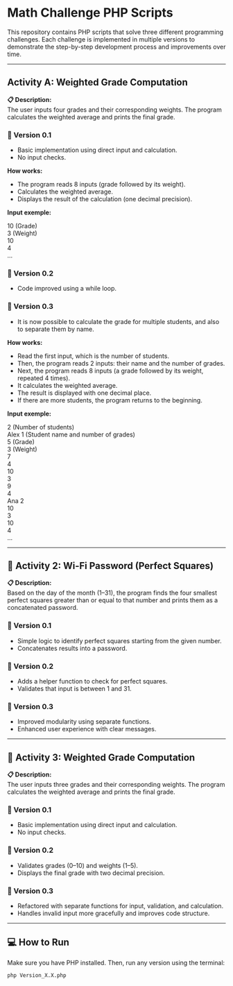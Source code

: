 # Math Challenge PHP Scripts

This repository contains PHP scripts that solve three different programming challenges. Each challenge is implemented in multiple versions to demonstrate the step-by-step development process and improvements over time.

---

## Activity A: Weighted Grade Computation

**📋 Description:**  
The user inputs four grades and their corresponding weights. The program calculates the weighted average and prints the final grade.

### 🔹 Version 0.1
- Basic implementation using direct input and calculation.
- No input checks.

**How works:**
- The program reads 8 inputs (grade followed by its weight).
- Calculates the weighted average.
- Displays the result of the calculation (one decimal precision).

**Input exemple:**

10 (Grade)\
3 (Weight)\
10\
4\
...

### 🔹 Version 0.2
- Code improved using a while loop.

### 🔹 Version 0.3
- It is now possible to calculate the grade for multiple students, and also to separate them by name.

**How works:**
- Read the first input, which is the number of students.
- Then, the program reads 2 inputs: their name and the number of grades.
- Next, the program reads 8 inputs (a grade followed by its weight, repeated 4 times).
- It calculates the weighted average.
- The result is displayed with one decimal place.
- If there are more students, the program returns to the beginning.

**Input exemple:**

2 (Number of students)\
Alex 1 (Student name and number of grades)\
5 (Grade)\
3 (Weight)\
7\
4\
10\
3\
9\
4\
Ana 2\
10\
3\
10\
4\
...

---

## 📶 Activity 2: Wi-Fi Password (Perfect Squares)

**📋 Description:**  
Based on the day of the month (1–31), the program finds the four smallest perfect squares greater than or equal to that number and prints them as a concatenated password.

### 🔹 Version 0.1
- Simple logic to identify perfect squares starting from the given number.
- Concatenates results into a password.

### 🔹 Version 0.2
- Adds a helper function to check for perfect squares.
- Validates that input is between 1 and 31.

### 🔹 Version 0.3
- Improved modularity using separate functions.
- Enhanced user experience with clear messages.

---

## 📝 Activity 3: Weighted Grade Computation

**📋 Description:**  
The user inputs three grades and their corresponding weights. The program calculates the weighted average and prints the final grade.

### 🔹 Version 0.1
- Basic implementation using direct input and calculation.
- No input checks.

### 🔹 Version 0.2
- Validates grades (0–10) and weights (1–5).
- Displays the final grade with two decimal precision.

### 🔹 Version 0.3
- Refactored with separate functions for input, validation, and calculation.
- Handles invalid input more gracefully and improves code structure.

---

## 💻 How to Run

Make sure you have PHP installed. Then, run any version using the terminal:

```bash
php Version_X.X.php

